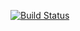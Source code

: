 [![Build Status](https://travis-ci.org/cedricduriau/packagerbuddy.svg?branch=master)](https://travis-ci.org/cedricduriau/packagerbuddy)